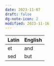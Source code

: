 ```yaml
---
date: 2023-11-07
draft: false
dg-note-icon: 2
modified: 2023-11-16
---
```


Latin | English
--- | ---
et | and
sed | but
